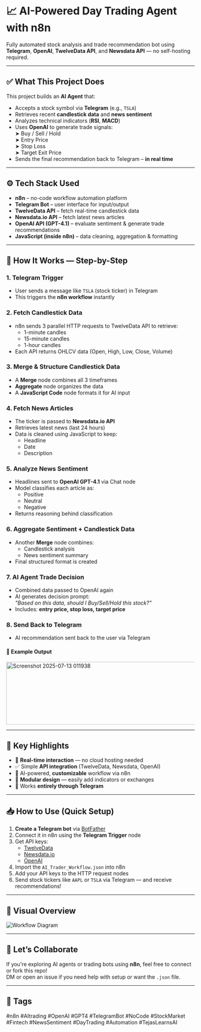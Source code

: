 # 📈 AI-Powered Day Trading Agent with n8n

Fully automated stock analysis and trade recommendation bot using **Telegram**, **OpenAI**, **TwelveData API**, and **Newsdata API** — no self-hosting required.

---

## ✅ What This Project Does

This project builds an **AI Agent** that:

- Accepts a stock symbol via **Telegram** (e.g., `TSLA`)
- Retrieves recent **candlestick data** and **news sentiment**
- Analyzes technical indicators (**RSI**, **MACD**)
- Uses **OpenAI** to generate trade signals:  
  ➤ Buy / Sell / Hold  
  ➤ Entry Price  
  ➤ Stop Loss  
  ➤ Target Exit Price  
- Sends the final recommendation back to Telegram – **in real time**

---

## ⚙️ Tech Stack Used

- **n8n** – no-code workflow automation platform
- **Telegram Bot** – user interface for input/output
- **TwelveData API** – fetch real-time candlestick data
- **Newsdata.io API** – fetch latest news articles
- **OpenAI API (GPT-4.1)** – evaluate sentiment & generate trade recommendations
- **JavaScript (inside n8n)** – data cleaning, aggregation & formatting

---

## 🧠 How It Works — Step-by-Step

### 1. Telegram Trigger
- User sends a message like `TSLA` (stock ticker) in Telegram  
- This triggers the **n8n workflow** instantly

### 2. Fetch Candlestick Data
- n8n sends 3 parallel HTTP requests to TwelveData API to retrieve:
  - 1-minute candles
  - 15-minute candles
  - 1-hour candles
- Each API returns OHLCV data (Open, High, Low, Close, Volume)

### 3. Merge & Structure Candlestick Data
- A **Merge** node combines all 3 timeframes
- **Aggregate** node organizes the data
- A **JavaScript Code** node formats it for AI input

### 4. Fetch News Articles
- The ticker is passed to **Newsdata.io API**
- Retrieves latest news (last 24 hours)
- Data is cleaned using JavaScript to keep:
  - Headline
  - Date
  - Description

### 5. Analyze News Sentiment
- Headlines sent to **OpenAI GPT-4.1** via Chat node
- Model classifies each article as:
  - Positive
  - Neutral
  - Negative
- Returns reasoning behind classification

### 6. Aggregate Sentiment + Candlestick Data
- Another **Merge** node combines:
  - Candlestick analysis
  - News sentiment summary
- Final structured format is created

### 7. AI Agent Trade Decision
- Combined data passed to OpenAI again
- AI generates decision prompt:  
  _"Based on this data, should I Buy/Sell/Hold this stock?"_
- Includes: **entry price, stop loss, target price**

### 8. Send Back to Telegram
- AI recommendation sent back to the user via Telegram

#### 🧾 Example Output


<img width="871" height="167" alt="Screenshot 2025-07-13 011938" src="https://github.com/user-attachments/assets/ebe01275-c78e-4d44-90f5-7eeb2148708a" />

---

## 📌 Key Highlights

- 🔁 **Real-time interaction** — no cloud hosting needed
- ✅ Simple **API integration** (TwelveData, Newsdata, OpenAI)
- 🧠 AI-powered, **customizable** workflow via n8n
- 🧩 **Modular design** — easily add indicators or exchanges
- 💬 Works **entirely through Telegram**

---

## 📥 How to Use (Quick Setup)

1. **Create a Telegram bot** via [BotFather](https://t.me/BotFather)
2. Connect it in n8n using the **Telegram Trigger** node
3. Get API keys:
   - [TwelveData](https://twelvedata.com/)
   - [Newsdata.io](https://newsdata.io/)
   - [OpenAI](https://platform.openai.com/)
4. Import the `AI_Trader_Workflow.json` into n8n
5. Add your API keys to the HTTP request nodes
6. Send stock tickers like `AAPL` or `TSLA` via Telegram — and receive recommendations!

---

## 🧠 Visual Overview

![Workflow Diagram](https://github.com/user-attachments/assets/ebe01275-c78e-4d44-90f5-7eeb2148708a)

---

## 🤝 Let’s Collaborate

If you're exploring AI agents or trading bots using **n8n**, feel free to connect or fork this repo!  
DM or open an issue if you need help with setup or want the `.json` file.

---

## 🔖 Tags

#n8n #AItrading #OpenAI #GPT4 #TelegramBot #NoCode #StockMarket  
#Fintech #NewsSentiment #DayTrading #Automation #TejasLearnsAI
